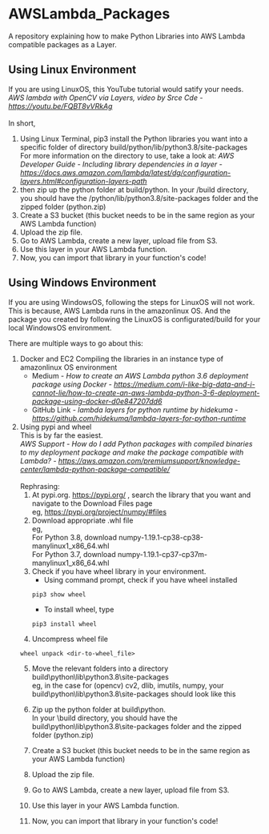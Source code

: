 # AWSLambda_Packages
A repository explaining how to make Python Libraries into AWS Lambda compatible packages as a Layer.

## Using Linux Environment
If you are using LinuxOS, this YouTube tutorial would satify your needs. <br>
<i>AWS lambda with OpenCV via Layers, video by Srce Cde - https://youtu.be/FQBT8vVRkAg </i> <br><br>
In short, 
1. Using Linux Terminal, pip3 install the Python libraries you want into a specific folder of directory build/python/lib/python3.8/site-packages
<br>For more information on the directory to use, take a look at: <i>AWS Developer Guide - Including library dependencies in a layer - https://docs.aws.amazon.com/lambda/latest/dg/configuration-layers.html#configuration-layers-path </i>
2. then zip up the python folder at build/python.
In your /build directory, you should have the /python/lib/python3.8/site-packages folder and the zipped folder (python.zip)
3. Create a S3 bucket (this bucket needs to be in the same region as your AWS Lambda function)
4. Upload the zip file. 
5. Go to AWS Lambda, create a new layer, upload file from S3.
6. Use this layer in your AWS Lambda function.
7. Now, you can import that library in your function's code!

## Using Windows Environment
If you are using WindowsOS, following the steps for LinuxOS will not work. This is because, AWS Lambda runs in the amazonlinux OS. And the package you created by following the LinuxOS is configurated/build for your local WindowsOS environment.

There are multiple ways to go about this:
1. Docker and EC2
Compiling the libraries in an instance type of amazonlinux OS environment <br>
    - Medium - <i>How to create an AWS Lambda python 3.6 deployment package using Docker - https://medium.com/i-like-big-data-and-i-cannot-lie/how-to-create-an-aws-lambda-python-3-6-deployment-package-using-docker-d0e847207dd6 </i>
    - GitHub Link - <i>lambda layers for python runtime by hidekuma - https://github.com/hidekuma/lambda-layers-for-python-runtime </i>
2. Using pypi and wheel <br>
    This is by far the easiest. <br>
    <i>AWS Support - How do I add Python packages with compiled binaries to my deployment package and make the package compatible with Lambda? - https://aws.amazon.com/premiumsupport/knowledge-center/lambda-python-package-compatible/ </i><br>
    <br>
    Rephrasing:
    1. At pypi.org. https://pypi.org/ , search the library that you want and navigate to the Download Files page <br>
    eg, https://pypi.org/project/numpy/#files
    2. Download appropriate .whl file <br>
    eg, <br>
    For Python 3.8, download numpy-1.19.1-cp38-cp38-manylinux1_x86_64.whl <br>
    For Python 3.7, download numpy-1.19.1-cp37-cp37m-manylinux1_x86_64.whl 
    3. Check if you have wheel library in your environment.<br>
        - Using command prompt, check if you have wheel installed
        ```
        pip3 show wheel
        ```
        - To install wheel, type
        ```
        pip3 install wheel
        ```
     4. Uncompress wheel file
     ```
     wheel unpack <dir-to-wheel_file>
     ```
     5. Move the relevant folders into a directory build\python\lib\python3.8\site-packages <br>
     eg, in the case for (opencv) cv2, dlib, imutils, numpy, your build\python\lib\python3.8\site-packages should look like this
     
     6. Zip up the python folder at build\python. <br>
     In your \build directory, you should have the build\python\lib\python3.8\site-packages folder and the zipped folder (python.zip)
     
     7. Create a S3 bucket (this bucket needs to be in the same region as your AWS Lambda function)
     8. Upload the zip file. 
     9. Go to AWS Lambda, create a new layer, upload file from S3.
     10. Use this layer in your AWS Lambda function.
     11. Now, you can import that library in your function's code!

